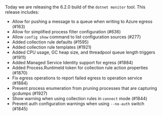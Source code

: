 Today we are releasing the 6.2.0 build of the `dotnet monitor` tool. This release includes:

- Allow for pushing a message to a queue when writing to Azure egress (#163)
- Allow for simplified process filter configuration (#636)
- Allow `config show` command to list configuration sources (#277)
- Added collection rule defaults (#1595)
- Added collection rule templates (#1921)
- Added CPU usage, GC heap size, and threadpool queue length triggers (#1911)
- Added Managed Service Identity support for egress (#1884)
- Added Process.RuntimeId token for collection rule action properties (#1870)
- Fix egress operations to report failed egress to operation service (#1884)
- Prevent process enumeration from pruning processes that are capturing gcdumps (#1927)
- Show warning when using collection rules in `connect` mode (#1844)
- Prevent auth configuration warnings when using `--no-auth` switch (#1845)